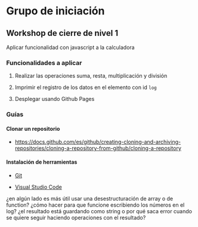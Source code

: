 # Grupo de iniciación

## Workshop de cierre de nivel 1

Aplicar funcionalidad con javascript a la calculadora

### Funcionalidades a aplicar

1. Realizar las operaciones suma, resta, multiplicación y división

2. Imprimir el registro de los datos en el elemento con id `log`

3. Desplegar usando Github Pages

### Guías

#### Clonar un repositorio

- https://docs.github.com/es/github/creating-cloning-and-archiving-repositories/cloning-a-repository-from-github/cloning-a-repository

#### Instalación de herramientas

- [Git](https://git-scm.com/book/en/v2/Getting-Started-Installing-Git)

- [Visual Studio Code](https://code.visualstudio.com/download)

¿en algún lado es más útil usar una desestructuración de array o de function?
¿cómo hacer para que funcione escribiendo los números en el log?
¿el resultado está guardando como string o por qué saca error cuando se quiere seguir haciendo operaciones con el resultado?